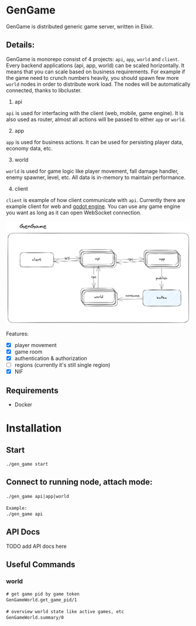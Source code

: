 # GenGame

GenGame is distributed generic game server, written in Elixir.

## Details:

GenGame is monorepo consist of 4 projects: `api`, `app`, `world` and `client`. Every backend applications (api, app, world) can be scaled horizontally. It means that you can scale based on business requirements. For example if the game need to crunch numbers heavily, you should spawn few more `world` nodes in order to distribute work load. The nodes will be automatically connected, thanks to libcluster.

1. api

`api` is used for interfacing with the client (web, mobile, game engine). It is also used as router, almost all actions will be passed to either `app` or `world`.

2. app

`app` is used for business actions. It can be used for persisting player data, economy data, etc.

3. world

`world` is used for game logic like player movement, fall damage handler, enemy spawner, level, etc. All data is in-memory to maintain performance.

4. client

`client` is example of how client communicate with `api`. Currently there are example client for web and [godot engine](https://godotengine.org). You can use any game engine you want as long as it can open WebSocket connection.

![Alt text](docs/big_pict.png?raw=true "Big pict")

Features:

- [x] player movement
- [x] game room
- [x] authentication & authorization
- [ ] regions (currently it's still single region)
- [X] NIF

## Requirements

- Docker

# Installation

## Start

```
./gen_game start
```

## Connect to running node, attach mode:

```
./gen_game api|app|world

Example:
./gen_game api
```

## API Docs

TODO add API docs here

## Useful Commands

### world

```
# get game pid by game token
GenGameWorld.get_game_pid/1

# overview world state like active games, etc
GenGameWorld.summary/0
```
